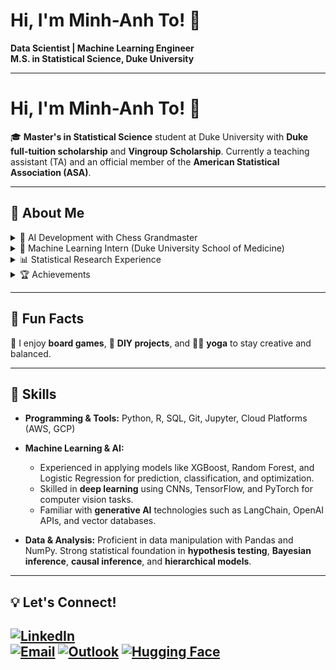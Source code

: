 # Hi, I'm Minh-Anh To! 👋  

**Data Scientist | Machine Learning Engineer**  
**M.S. in Statistical Science, Duke University**  

---

<!-- ## 📖 **About Me**

 - I'm a **Master's in Statistical Science** student at Duke University with a **full-tuition scholarship**. I currently work as a teaching assistant (TA) and am an active member of the American Statistical Association (ASA).

- I'm collaborating with a **chess grandmaster** to develop a **Chess Tutor Chatbot** that provides learners with personalized post-game feedback and strategic insights.

- During my **internship at Duke University School of Medicine**, I built **end-to-end machine learning pipelines** to predict antibody yields, enhancing production for **HIV/AIDS treatment**. I presented this project to 200+ scientists at the Duke CFAR Retreat 2024.

- I conducted research on **statistical inference** and **hypothesis testing** at the Vietnam Institute of Mathematics, funded by a **VinIF Vietnam** grant.

- I was awarded the **National Mathematics Scholarship** from the Vietnam Ministry of Training and Education, recognizing the top **1% of math students** in Vietnam.

- Outside of work, I enjoy board games, DIY projects, and yoga. -->

# Hi, I'm Minh-Anh To! 👋  

🎓 **Master's in Statistical Science** student at Duke University with **Duke full-tuition scholarship** and **Vingroup Scholarship**. Currently a teaching assistant (TA) and an official member of the **American Statistical Association (ASA)**.  

---

## 📖 **About Me**
<details>
  <summary>🤖 AI Development with Chess Grandmaster</summary>
  - Collaborating with a chess grandmaster to create a **Chess Tutor Chatbot**, offering learners personalized post-game feedback and strategic insights.  
</details>

<details>
  <summary>🧪 Machine Learning Intern (Duke University School of Medicine)</summary>
  - Developed **end-to-end machine learning pipelines** to predict antibody yields, improving production for **HIV/AIDS treatment**. Presented findings to **200+ scientists** at the **Duke CFAR Retreat 2024**.  
</details>

<details>
  <summary>📊 Statistical Research Experience</summary>
  - Conducted research on **statistical inference** and **hypothesis testing** at the **Vietnam Institute of Mathematics**, funded by a **VinIF Vietnam** grant.  
</details>

<details>
  <summary>🏆 Achievements</summary>
  - Awarded the **National Mathematics Scholarship** by the **Vietnam Ministry of Training and Education**, recognizing the top **1% of math students** in Vietnam.  
</details>

---

## 🌟 **Fun Facts**  
🎲 I enjoy **board games**, 🔨 **DIY projects**, and 🧘‍♀️ **yoga** to stay creative and balanced.


---

## 🔧 **Skills**

- **Programming & Tools:** Python, R, SQL, Git, Jupyter, Cloud Platforms (AWS, GCP)

- **Machine Learning & AI:** 
    - Experienced in applying models like XGBoost, Random Forest, and Logistic Regression for prediction, classification, and optimization. 
    - Skilled in **deep learning** using CNNs, TensorFlow, and PyTorch for computer vision tasks.
    - Familiar with **generative AI** technologies such as LangChain, OpenAI APIs, and vector databases.

- **Data & Analysis:** Proficient in data manipulation with Pandas and NumPy. Strong statistical foundation in **hypothesis testing**, **Bayesian inference**, **causal inference**, and **hierarchical models**.

---

## 💡 Let's Connect!  

[![LinkedIn](https://img.shields.io/badge/LinkedIn-%230077B5.svg?style=for-the-badge&logo=linkedin&logoColor=white)](https://www.linkedin.com/in/minhanhto/)  
[![Email](https://img.shields.io/badge/Email-%23D14836.svg?style=for-the-badge&logo=gmail&logoColor=white)](mailto:tominhanh1996@gmail.com)
[![Outlook](https://img.shields.io/badge/Email-%230078D4.svg?style=for-the-badge&logo=microsoft-outlook&logoColor=white)](mailto:minhanh.to@duke.edu)
[![Hugging Face](https://img.shields.io/badge/Hugging%20Face-%23FFAC45.svg?style=for-the-badge&logo=huggingface&logoColor=white)](https://huggingface.co/minhanhto09)  
---
